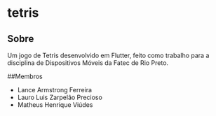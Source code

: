 # tetris
## Sobre
Um jogo de Tetris desenvolvido em Flutter, feito como trabalho para a disciplina de Dispositivos Móveis da Fatec de Rio Preto.

##Membros
- Lance Armstrong Ferreira
- Lauro Luis Zarpelão Precioso
- Matheus Henrique Viúdes
